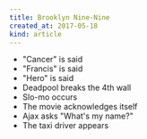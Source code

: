 ```yaml
---
title: Brooklyn Nine-Nine
created_at: 2017-05-18
kind: article
---
```

- "Cancer" is said
- "Francis" is said
- "Hero" is said
- Deadpool breaks the 4th wall
- Slo-mo occurs
- The movie acknowledges itself
- Ajax asks "What's my name?"
- The taxi driver appears
